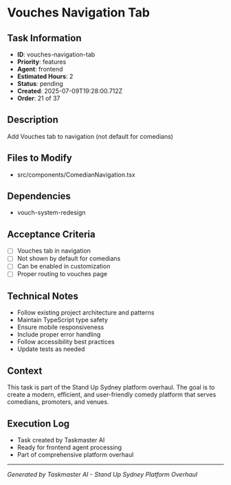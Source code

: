 # Vouches Navigation Tab

## Task Information
- **ID**: vouches-navigation-tab
- **Priority**: features
- **Agent**: frontend
- **Estimated Hours**: 2
- **Status**: pending
- **Created**: 2025-07-09T19:28:00.712Z
- **Order**: 21 of 37

## Description
Add Vouches tab to navigation (not default for comedians)

## Files to Modify
- src/components/ComedianNavigation.tsx

## Dependencies
- vouch-system-redesign

## Acceptance Criteria
- [ ] Vouches tab in navigation
- [ ] Not shown by default for comedians
- [ ] Can be enabled in customization
- [ ] Proper routing to vouches page

## Technical Notes
- Follow existing project architecture and patterns
- Maintain TypeScript type safety
- Ensure mobile responsiveness
- Include proper error handling
- Follow accessibility best practices
- Update tests as needed

## Context
This task is part of the Stand Up Sydney platform overhaul. The goal is to create a modern, efficient, and user-friendly comedy platform that serves comedians, promoters, and venues.

## Execution Log
- Task created by Taskmaster AI
- Ready for frontend agent processing
- Part of comprehensive platform overhaul

---
*Generated by Taskmaster AI - Stand Up Sydney Platform Overhaul*
